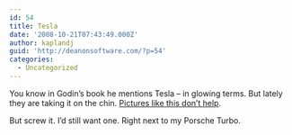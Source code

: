 ```yaml
---
id: 54
title: Tesla
date: '2008-10-21T07:43:49.000Z'
author: kaplandj
guid: 'http://deanonsoftware.com/?p=54'
categories:
  - Uncategorized
---
```

You know in Godin’s book he mentions Tesla – in glowing terms. But lately they are taking it on the chin. [Pictures like this don’t help](http://valleywag.com/5064899/stalled-tesla-electric-towed-by-gas+powered-truck).

But screw it. I’d still want one. Right next to my Porsche Turbo.
